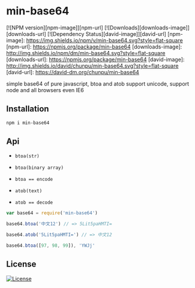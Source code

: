 min-base64
===

[![NPM version][npm-image]][npm-url]
[![Downloads][downloads-image]][downloads-url]
[![Dependency Status][david-image]][david-url]
[npm-image]: https://img.shields.io/npm/v/min-base64.svg?style=flat-square
[npm-url]: https://npmjs.org/package/min-base64
[downloads-image]: http://img.shields.io/npm/dm/min-base64.svg?style=flat-square
[downloads-url]: https://npmjs.org/package/min-base64
[david-image]: http://img.shields.io/david/chunpu/min-base64.svg?style=flat-square
[david-url]: https://david-dm.org/chunpu/min-base64


simple base64 of pure javascript, btoa and atob support unicode, support node and all browsers even IE6

Installation
---

```sh
npm i min-base64
```

Api
---

- `btoa(str)`
- `btoa(binary array)`
- `btoa == encode`

- `atob(text)`
- `atob == decode`

```javascript
var base64 = require('min-base64')

base64.btoa('中文12') // => 5Lit5paHMTI=

base64.atob('5Lit5paHMTI=') // => 中文12

base64.btoa([97, 98, 99]), 'YWJj'
```

License
---

[![License][license-image]][license-url]

[license-image]: http://img.shields.io/npm/l/min-base64.svg?style=flat-square
[license-url]: #

